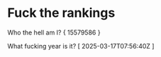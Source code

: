 # Fuck the rankings

Who the hell am I?
{ 15579586 }

What fucking year is it?
[ 2025-03-17T07:56:40Z ]
